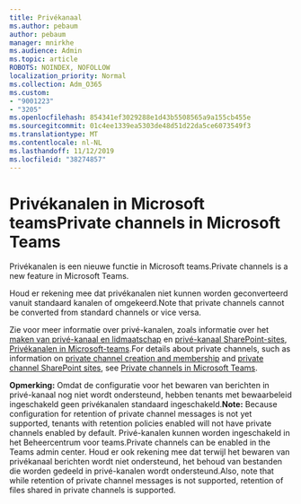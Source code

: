 ```yaml
---
title: Privékanaal
ms.author: pebaum
author: pebaum
manager: mnirkhe
ms.audience: Admin
ms.topic: article
ROBOTS: NOINDEX, NOFOLLOW
localization_priority: Normal
ms.collection: Adm_O365
ms.custom:
- "9001223"
- "3205"
ms.openlocfilehash: 854341ef3029288e1d43b5508565a9a155cb455e
ms.sourcegitcommit: 01c4ee1339ea5303de48d51d22da5ce6073549f3
ms.translationtype: MT
ms.contentlocale: nl-NL
ms.lasthandoff: 11/12/2019
ms.locfileid: "38274857"
---
```

# <a name="private-channels-in-microsoft-teams"></a><span data-ttu-id="3733f-102">Privékanalen in Microsoft teams</span><span class="sxs-lookup"><span data-stu-id="3733f-102">Private channels in Microsoft Teams</span></span>

<span data-ttu-id="3733f-103">Privékanalen is een nieuwe functie in Microsoft teams.</span><span class="sxs-lookup"><span data-stu-id="3733f-103">Private channels is a new feature in Microsoft Teams.</span></span> 

<span data-ttu-id="3733f-104">Houd er rekening mee dat privékanalen niet kunnen worden geconverteerd vanuit standaard kanalen of omgekeerd.</span><span class="sxs-lookup"><span data-stu-id="3733f-104">Note that private channels cannot be converted from standard channels or vice versa.</span></span>

<span data-ttu-id="3733f-105">Zie voor meer informatie over privé-kanalen, zoals informatie over het [maken van privé-kanaal en lidmaatschap](https://docs.microsoft.com/MicrosoftTeams/private-channels#private-channel-creation-and-membership) en [privé-kanaal SharePoint-sites](https://docs.microsoft.com/MicrosoftTeams/private-channels#private-channel-sharepoint-sites), [Privékanalen in Microsoft-teams](https://docs.microsoft.com/en-us/MicrosoftTeams/private-channels).</span><span class="sxs-lookup"><span data-stu-id="3733f-105">For details about private channels, such as information on [private channel creation and membership](https://docs.microsoft.com/MicrosoftTeams/private-channels#private-channel-creation-and-membership) and [private channel SharePoint sites](https://docs.microsoft.com/MicrosoftTeams/private-channels#private-channel-sharepoint-sites), see [Private channels in Microsoft Teams](https://docs.microsoft.com/en-us/MicrosoftTeams/private-channels).</span></span> 

<span data-ttu-id="3733f-106">**Opmerking:** Omdat de configuratie voor het bewaren van berichten in privé-kanaal nog niet wordt ondersteund, hebben tenants met bewaarbeleid ingeschakeld geen privékanalen standaard ingeschakeld.</span><span class="sxs-lookup"><span data-stu-id="3733f-106">**Note:** Because configuration for retention of private channel messages is not yet supported, tenants with retention policies enabled will not have private channels enabled by default.</span></span> <span data-ttu-id="3733f-107">Privé-kanalen kunnen worden ingeschakeld in het Beheercentrum voor teams.</span><span class="sxs-lookup"><span data-stu-id="3733f-107">Private channels can be enabled in the Teams admin center.</span></span> <span data-ttu-id="3733f-108">Houd er ook rekening mee dat terwijl het bewaren van privékanaal berichten wordt niet ondersteund, het behoud van bestanden die worden gedeeld in privé-kanalen wordt ondersteund.</span><span class="sxs-lookup"><span data-stu-id="3733f-108">Also, note that while retention of private channel messages is not supported, retention of files shared in private channels is supported.</span></span>